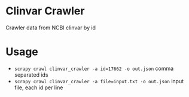 Clinvar Crawler
=============

Crawler data from NCBI clinvar by id

# Usage

- `scrapy crawl clinvar_crawler -a id=17662 -o out.json` comma separated ids
- `scrapy crawl clinvar_crawler -a file=input.txt -o out.json` input file, each id per line
